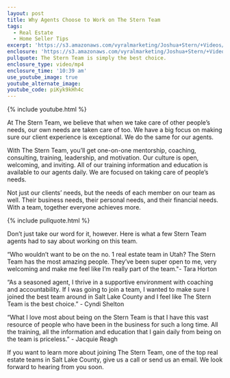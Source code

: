 ```yaml
---
layout: post
title: Why Agents Choose to Work on The Stern Team
tags:
  - Real Estate
  - Home Seller Tips
excerpt: 'https://s3.amazonaws.com/vyralmarketing/Joshua+Stern/+Videos/2017/May/Utah+Real+Estate+Team-+Why+Agents+Choose+to+Work+on+The+Stern+Team.mp4'
enclosure: 'https://s3.amazonaws.com/vyralmarketing/Joshua+Stern/+Videos/Salt+Lake+County+Real+Estate+Agent-+Heres+Why+Glenn+Beck+Endorses+Our+Team.mp4'
pullquote: The Stern Team is simply the best choice.
enclosure_type: video/mp4
enclosure_time: '10:39 am'
use_youtube_image: true
youtube_alternate_image:
youtube_code: piKyk9kHh4c
---
```



{% include youtube.html %}

At The Stern Team, we believe that when we take care of other people’s needs, our own needs are taken care of too. We have a big focus on making sure our client experience is exceptional. We do the same for our agents.

With The Stern Team, you’ll get one-on-one mentorship, coaching, consulting, training, leadership, and motivation. Our culture is open, welcoming, and inviting. All of our training information and education is available to our agents daily. We are focused on taking care of people’s needs.

Not just our clients’ needs, but the needs of each member on our team as well. Their business needs, their personal needs, and their financial needs. With a team, together everyone achieves more.

{% include pullquote.html %}

Don’t just take our word for it, however. Here is what a few Stern Team agents had to say about working on this team.

“Who wouldn’t want to be on the no. 1 real estate team in Utah? The Stern Team has the most amazing people. They’ve been super open to me, very welcoming and make me feel like I’m really part of the team."- Tara Horton

“As a seasoned agent, I thrive in a supportive environment with coaching and accountability. If I was going to join a team, I wanted to make sure I joined the best team around in Salt Lake County and I feel like The Stern Team is the best choice.” - Cyndi Shelton

“What I love most about being on the Stern Team is that I have this vast resource of people who have been in the business for such a long time. All the training, all the information and education that I gain daily from being on the team is priceless.” - Jacquie Reagh

If you want to learn more about joining The Stern Team, one of the top real estate teams in Salt Lake County, give us a call or send us an email. We look forward to hearing from you soon.
